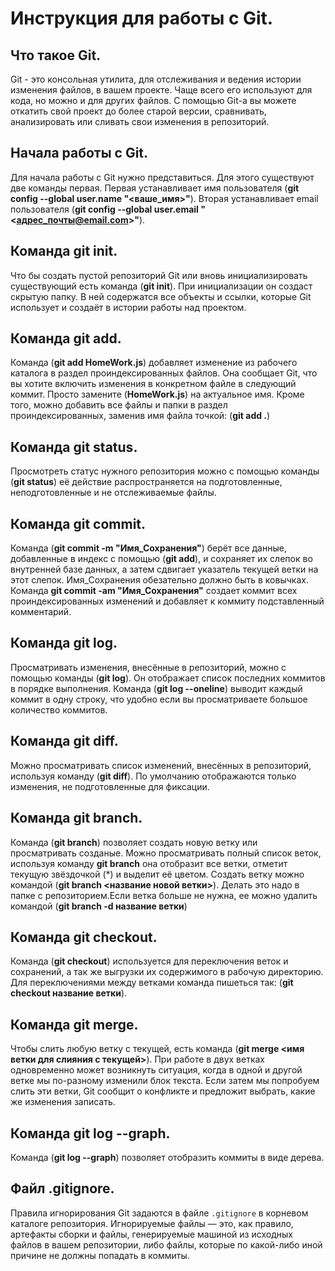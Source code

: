 # Инструкция для работы с Git.

## Что такое Git.

Git - это консольная утилита, для отслеживания и ведения истории изменения файлов, в вашем проекте. Чаще всего его используют для кода, но можно и для других файлов. С помощью Git-a вы можете откатить свой проект до более старой версии, сравнивать, анализировать или сливать свои изменения в репозиторий. 

## Начала работы c Git.

Для начала работы с Git нужно представиться. Для этого существуют две команды первая. Первая устанавливает имя пользователя (**git config --global user.name "<ваше_имя>"**). Вторая устанавливает email пользователя (**git config --global user.email "<адрес_почты@email.com>"**).

## Команда **git init**.

Что бы cоздать пустой репозиторий Git или вновь инициализировать существующий есть команда (**git init**). При инициализации он создаст скрытую папку. В ней содержатся все объекты и ссылки, которые Git использует и создаёт в истории работы над проектом.

## Команда **git add**.

Команда (**git add HomeWork.js**) добавляет изменение из рабочего каталога в раздел проиндексированных файлов. Она сообщает Git, что вы хотите включить изменения в конкретном файле в следующий коммит. Просто замените (**HomeWork.js**) на актуальное имя. Кроме того, можно добавить все файлы и папки в раздел проиндексированных, заменив имя файла точкой: (**git add .**)

## Команда **git status**.

Просмотреть статус нужного репозитория можно с помощью команды (**git status**) её действие распространяется на подготовленные, неподготовленные и не отслеживаемые файлы.

## Команда **git commit**.

Команда (**git commit -m "Имя_Сохранения"**) берёт все данные, добавленные в индекс с помощью (**git add**), и сохраняет их слепок во внутренней базе данных, а затем сдвигает указатель текущей ветки на этот слепок. Имя_Сохранения обезательно должно быть в ковычках. Команда **git commit -am "Имя_Сохранения"** создает коммит всех проиндексированных изменений и добавляет к коммиту подставленный комментарий. 

## Команда **git log**.

Просматривать изменения, внесённые в репозиторий, можно с помощью команды (**git log**). Он отображает список последних коммитов в порядке выполнения. Команда (**git log --oneline**) выводит каждый коммит в одну строку, что удобно если вы просматриваете большое количество коммитов.

## Команда **git diff**.

Можно просматривать список изменений, внесённых в репозиторий, используя команду (**git diff**). По умолчанию отображаются только изменения, не подготовленные для фиксации.

## Команда **git branch**.

Команда (**git branch**) позволяет создать новую ветку или просматривать созданые. Можно просматривать полный список веток, используя команду **git branch** она отобразит все ветки, отметит текущую звёздочкой (*) и выделит её цветом. Создать ветку можно командой (**git branch <название новой ветки>**). Делать это надо в папке с репозиторием.Если ветка больше не нужна, ее можно удалить командой  (**git branch -d название ветки**)

## Команда **git checkout**.

Команда (**git checkout**) используется для переключения веток и сохранений, а так же выгрузки их содержимого в рабочую директорию. Для переключениями между ветками команда пишеться так: (**git checkout название ветки**).

## Команда **git merge**.

Чтобы слить любую ветку с текущей, есть команда (**git merge <имя ветки для слияния с текущей>**). При работе в двух ветках одновременно может возникнуть ситуация, когда в одной и другой ветке мы по-разному изменили блок текста. Если затем мы попробуем слить эти ветки, Git сообщит о конфликте и предложит выбрать, какие же изменения записать.

## Команда **git log --graph**.

Команда (**git log --graph**) позволяет отобразить коммиты в виде дерева.

## Файл **.gitignore**.

Правила игнорирования Git задаются в файле `.gitignore` в корневом каталоге репозитория. Игнорируемые файлы — это, как правило, артефакты сборки и файлы, генерируемые машиной из исходных файлов в вашем репозитории, либо файлы, которые по какой-либо иной причине не должны попадать в коммиты.

## 











